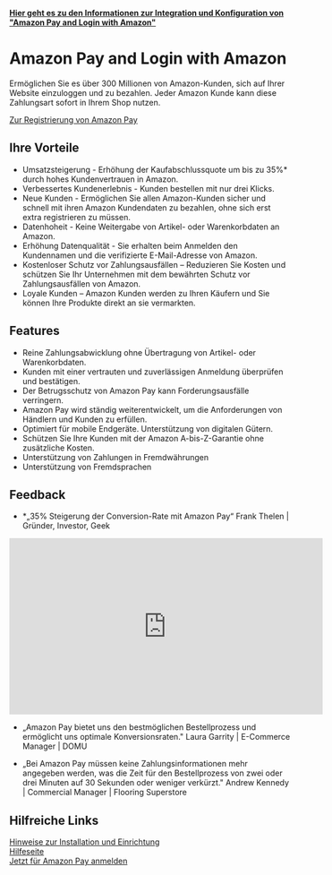 [**Hier geht es zu den Informationen zur Integration und Konfiguration von "Amazon Pay and Login with Amazon"**](https://alkimmedia.github.io/AmazonPay_Plenty/)

# Amazon Pay and Login with Amazon
Ermöglichen Sie es über 300 Millionen von Amazon-Kunden, sich auf Ihrer Website einzuloggen und zu bezahlen. Jeder Amazon Kunde kann diese Zahlungsart sofort in Ihrem Shop nutzen.

[Zur Registrierung von Amazon Pay](https://sellercentral-europe.amazon.com/hz/me/sp/preregistration?solutionProviderId=A13SNST9X74Q8L&marketplaceId=A53RDEWN57UU5&ld=spexdeapa-promo-plenty-062018-ple&language=de_DE&source=SPMW)
## Ihre Vorteile
- Umsatzsteigerung - Erhöhung der Kaufabschlussquote um bis zu 35%* durch hohes Kundenvertrauen in Amazon.
- Verbessertes Kundenerlebnis - Kunden bestellen mit nur drei Klicks.
- Neue Kunden - Ermöglichen Sie allen Amazon-Kunden sicher und schnell mit ihren Amazon Kundendaten zu bezahlen, ohne sich erst extra registrieren zu müssen.
- Datenhoheit - Keine Weitergabe von Artikel- oder Warenkorbdaten an Amazon.
- Erhöhung Datenqualität - Sie erhalten beim Anmelden den Kundennamen und die verifizierte E-Mail-Adresse von Amazon.
- Kostenloser Schutz vor Zahlungsausfällen – Reduzieren Sie Kosten und schützen Sie Ihr Unternehmen mit dem bewährten Schutz vor Zahlungsausfällen von Amazon.
- Loyale Kunden – Amazon Kunden werden zu Ihren Käufern und Sie können Ihre Produkte direkt an sie vermarkten.

## Features
- Reine Zahlungsabwicklung ohne Übertragung von Artikel- oder Warenkorbdaten.
- Kunden mit einer vertrauten und zuverlässigen Anmeldung überprüfen und bestätigen.
- Der Betrugsschutz von Amazon Pay kann Forderungsausfälle verringern.
- Amazon Pay wird ständig weiterentwickelt, um die Anforderungen von Händlern und Kunden zu erfüllen. 
- Optimiert für mobile Endgeräte. Unterstützung von digitalen Gütern.
- Schützen Sie Ihre Kunden mit der Amazon A-bis-Z-Garantie ohne zusätzliche Kosten.
- Unterstützung von Zahlungen in Fremdwährungen
- Unterstützung von Fremdsprachen

## Feedback
- *„35% Steigerung der Conversion-Rate mit Amazon Pay“
Frank Thelen | Gründer, Investor, Geek 

<iframe width="560" height="315" src="https://www.youtube.com/embed/kBrMmunO-3g" frameborder="0" allow="autoplay; encrypted-media" allowfullscreen></iframe>

- „Amazon Pay bietet uns den bestmöglichen Bestellprozess und ermöglicht uns optimale Konversionsraten."
Laura Garrity | E-Commerce Manager | DOMU

- „Bei Amazon Pay müssen keine Zahlungsinformationen mehr angegeben werden, was die Zeit für den Bestellprozess von zwei oder drei Minuten auf 30 Sekunden oder weniger verkürzt."
Andrew Kennedy | Commercial Manager | Flooring Superstore

## Hilfreiche Links
[Hinweise zur Installation und Einrichtung ](https://alkimmedia.github.io/AmazonPay_Plenty/)	   
[Hilfeseite](https://pay.amazon.com/de/help)	 
[Jetzt für Amazon Pay anmelden](https://sellercentral-europe.amazon.com/hz/me/sp/preregistration?solutionProviderId=A13SNST9X74Q8L&marketplaceId=A53RDEWN57UU5&ld=spexdeapa-promo-plenty-062018-ple&language=de_DE&source=SPMW)